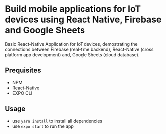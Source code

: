 # Build mobile applications for IoT devices using React Native, Firebase and Google Sheets
Basic React-Native Application for IoT devices, demostrating the connections between Firebase (real-time backend), React-Native (cross platform app development) and, Google Sheets (cloud database). 

## Prequisites
* NPM
* React-Native
* EXPO CLI

## Usage
* use ```yarn install``` to install all dependencies
* use ```expo start``` to run the app

